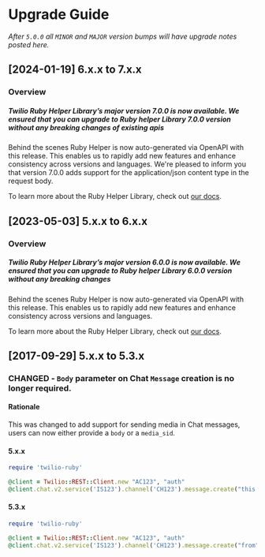 # Upgrade Guide

_After `5.0.0` all `MINOR` and `MAJOR` version bumps will have upgrade notes
posted here._

[2024-01-19] 6.x.x to 7.x.x
-----------------------------
### Overview

##### Twilio Ruby Helper Library’s major version 7.0.0 is now available. We ensured that you can upgrade to Ruby helper Library 7.0.0 version without any breaking changes of existing apis

Behind the scenes Ruby Helper is now auto-generated via OpenAPI with this release. This enables us to rapidly add new features and enhance consistency across versions and languages. 
We're pleased to inform you that version 7.0.0 adds support for the application/json content type in the request body.

To learn more about the Ruby Helper Library, check out [our docs](https://www.twilio.com/docs/libraries/ruby).

[2023-05-03] 5.x.x to 6.x.x
-----------------------------
### Overview

##### Twilio Ruby Helper Library’s major version 6.0.0 is now available. We ensured that you can upgrade to Ruby helper Library 6.0.0 version without any breaking changes

Behind the scenes Ruby Helper is now auto-generated via OpenAPI with this release. This  enables us to rapidly add new features and enhance consistency across versions and languages.

To learn more about the Ruby Helper Library, check out [our docs](https://www.twilio.com/docs/libraries/ruby).

[2017-09-29] 5.x.x to 5.3.x
---------------------------

### CHANGED - `Body` parameter on Chat `Message` creation is no longer required.

#### Rationale
This was changed to add support for sending media in Chat messages, users can now either provide a `body` or a `media_sid`.

#### 5.x.x
```ruby
require 'twilio-ruby'

@client = Twilio::REST::Client.new "AC123", "auth"
@client.chat.v2.service('IS123').channel('CH123').message.create("this is the body", "from")
```

#### 5.3.x
```ruby
require 'twilio-ruby'

@client = Twilio::REST::Client.new "AC123", "auth"
@client.chat.v2.service('IS123').channel('CH123').message.create("from", body:"this is the body")
```



